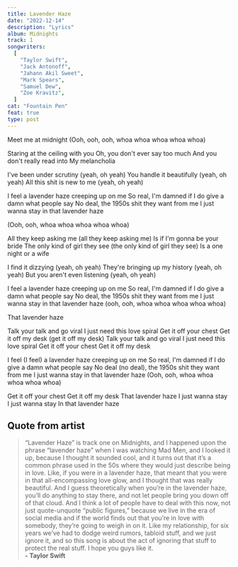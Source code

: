 ```yaml
---
title: Lavender Haze
date: "2022-12-14"
description: "Lyrics"
album: Midnights
track: 1
songwriters:
  [
    "Taylor Swift",
    "Jack Antonoff",
    "Jahann Akil Sweet",
    "Mark Spears",
    "Samuel Dew",
    "Zoe Kravitz",
  ]
cat: "Fountain Pen"
feat: true
type: post
---
```


<p className="intro">
Meet me at midnight
(Ooh, ooh, ooh, whoa whoa whoa whoa whoa)
</p>
<p className="verse-one">
Staring at the ceiling with you
Oh, you don't ever say too much
And you don't really read into
My melancholia
</p>
<p className="pre-chorus">
I've been under scrutiny (yeah, oh yeah)
You handle it beautifully (yeah, oh yeah)
All this shit is new to me (yeah, oh yeah)
</p>
<p className="chorus">
I feel a lavender haze creeping up on me
So real, I'm damned if I do give a damn what people say
No deal, the 1950s shit they want from me
I just wanna stay in that lavender haze
</p>
(Ooh, ooh, whoa whoa whoa whoa whoa)
<p className="verse-two">
All they keep asking me (all they keep asking me)
Is if I'm gonna be your bride
The only kind of girl they see (the only kind of girl they see)
Is a one night or a wife
</p>
<p className="pre-chorus">
I find it dizzying (yeah, oh yeah)
They're bringing up my history (yeah, oh yeah)
But you aren't even listening (yeah, oh yeah)
</p>
<p className="chorus">
I feel a lavender haze creeping up on me
So real, I'm damned if I do give a damn what people say
No deal, the 1950s shit they want from me
I just wanna stay in that lavender haze (ooh, ooh, whoa whoa whoa whoa whoa)
</p>
<p className="post-chorus">
That lavender haze
</p>
<p className="bridge">
Talk your talk and go viral
I just need this love spiral
Get it off your chest
Get it off my desk (get it off my desk)
Talk your talk and go viral
I just need this love spiral
Get it off your chest
Get it off my desk
</p>
<p className="chorus">
I feel (I feel) a lavender haze creeping up on me
So real, I'm damned if I do give a damn what people say
No deal (no deal), the 1950s shit they want from me
I just wanna stay in that lavender haze
(Ooh, ooh, whoa whoa whoa whoa whoa)
</p>
<p className="outro">
Get it off your chest
Get it off my desk
That lavender haze
I just wanna stay
I just wanna stay
In that lavender haze
</p>

## Quote from artist

<blockquote>
“Lavender Haze” is track one on Midnights, and I happened upon the phrase “lavender haze” when I was watching Mad Men, and I looked it up, because I thought it sounded cool, and it turns out that it’s a common phrase used in the 50s where they would just describe being in love. Like, if you were in a lavender haze, that meant that you were in that all-encompassing love glow, and I thought that was really beautiful. And I guess theoretically when you’re in the lavender haze, you’ll do anything to stay there, and not let people bring you down off of that cloud. And I think a lot of people have to deal with this now, not just quote-unquote “public figures,” because we live in the era of social media and if the world finds out that you’re in love with somebody, they’re going to weigh in on it. Like my relationship, for six years we’ve had to dodge weird rumors, tabloid stuff, and we just ignore it, and so this song is about the act of ignoring that stuff to protect the real stuff. I hope you guys like it.
<br /><b>- Taylor Swift</b>
</blockquote>
